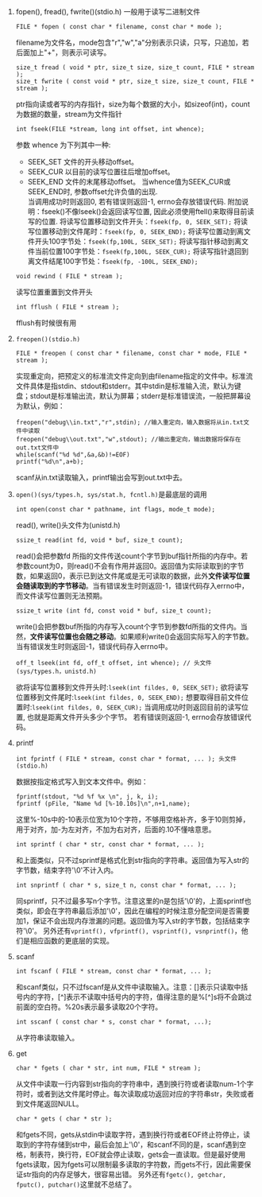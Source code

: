 1. fopen(), fread(), fwrite()(stdio.h) 一般用于读写二进制文件
	```
	FILE * fopen ( const char * filename, const char * mode );
	```
	filename为文件名，mode包含"r","w","a"分别表示只读，只写，只追加，若后面加上"+"，则表示可读写。
	```
	size_t fread ( void * ptr, size_t size, size_t count, FILE * stream );
	size_t fwrite ( const void * ptr, size_t size, size_t count, FILE * stream );
	```
	ptr指向读或者写的内存指针，size为每个数据的大小，如sizeof(int)，count为数据的数量，stream为文件指针
	```
	int fseek(FILE *stream, long int offset, int whence);
	```
	参数 whence 为下列其中一种:
    + SEEK_SET 文件的开头移动offset。
    + SEEK_CUR 以目前的读写位置往后增加offset。
    + SEEK_END 文件的末尾移动offset。 当whence值为SEEK_CUR或SEEK_END时, 参数offset允许负值的出现.  
	当调用成功时则返回0, 若有错误则返回-1, errno会存放错误代码.
	附加说明：fseek()不像lseek()会返回读写位置, 因此必须使用ftell()来取得目前读写的位置.
	将读写位置移动到文件开头：`fseek(fp, 0, SEEK_SET);`
	将读写位置移动到文件尾时：`fseek(fp, 0, SEEK_END);`
	将读写位置动到离文件开头100字节处：`fseek(fp,100L, SEEK_SET);`
	将读写指针移动到离文件当前位置100字节处：`fseek(fp,100L, SEEK_CUR);`
	将读写指针退回到离文件结尾100字节处：`fseek(fp, -100L, SEEK_END);`
	```
	void rewind ( FILE * stream );
	```
	读写位置重置到文件开头
	```
	int fflush ( FILE * stream );
	```
	fflush有时候很有用
	
2. `freopen()(stdio.h)`
	```
	FILE * freopen ( const char * filename, const char * mode, FILE * stream );
	```
	实现重定向，把预定义的标准流文件定向到由filename指定的文件中。标准流文件具体是指stdin、stdout和stderr。其中stdin是标准输入流，默认为键盘；stdout是标准输出流，默认为屏幕；stderr是标准错误流，一般把屏幕设为默认，例如：
	```
	freopen("debug\\in.txt","r",stdin); //输入重定向，输入数据将从in.txt文件中读取 
	freopen("debug\\out.txt","w",stdout); //输出重定向，输出数据将保存在out.txt文件中
	while(scanf("%d %d",&a,&b)!=EOF) 
	printf("%d\n",a+b);
	```
	scanf从in.txt读取输入，printf输出会写到out.txt中去。
3. `open()(sys/types.h, sys/stat.h, fcntl.h)`是最底层的调用
	```int open(const char * pathname, int flags);
	int open(const char * pathname, int flags, mode_t mode);
	```
	read(), write()头文件为(unistd.h)
	```
	ssize_t read(int fd, void * buf, size_t count);
	```
	read()会把参数fd 所指的文件传送count个字节到buf指针所指的内存中。若参数count为0，则read()不会有作用并返回0。返回值为实际读取到的字节数，如果返回0，表示已到达文件尾或是无可读取的数据，此外**文件读写位置会随读取到的字节移动**。当有错误发生时则返回-1，错误代码存入errno中，而文件读写位置则无法预期。
	```
	ssize_t write (int fd, const void * buf, size_t count);
	```
	write()会把参数buf所指的内存写入count个字节到参数fd所指的文件内。当然，**文件读写位置也会随之移动**。如果顺利write()会返回实际写入的字节数。当有错误发生时则返回-1，错误代码存入errno中。
	```
	off_t lseek(int fd, off_t offset, int whence); // 头文件(sys/types.h，unistd.h)
	```
	欲将读写位置移到文件开头时:`lseek(int fildes, 0, SEEK_SET);`
	欲将读写位置移到文件尾时:`lseek(int fildes, 0, SEEK_END);`
	想要取得目前文件位置时:`lseek(int fildes, 0, SEEK_CUR);`
	当调用成功时则返回目前的读写位置, 也就是距离文件开头多少个字节。 若有错误则返回-1, errno会存放错误代码。
	
4. printf
	```
	int fprintf ( FILE * stream, const char * format, ... ); 头文件(stdio.h)
	```
	数据按指定格式写入到文本文件中。例如：
	```
	fprintf(stdout, "%d %f %x \n", j, k, i);
	fprintf (pFile, "Name %d [%-10.10s]\n",n+1,name);
	```
	这里%-10s中的-10表示位宽为10个字符，不够用空格补齐，多于10则剪掉，用于对齐，加-为左对齐，不加为右对齐，后面的.10不懂啥意思。
	```
	int sprintf ( char * str, const char * format, ... );
	```
	和上面类似，只不过sprintf是格式化到str指向的字符串。返回值为写入str的字节数，结束字符'\0'不计入内。
	```
	int snprintf ( char * s, size_t n, const char * format, ... );
	```
	同sprintf，只不过最多写n个字节。注意这里的n是包括'\0'的，上面sprintf也类似，即会在字符串最后添加'\0'，因此在编程的时候注意分配空间是否需要加1，保证不会出现内存泄漏的问题。返回值为写入str的字节数，包括结束字符'\0'。
	另外还有`vprintf(), vfprintf(), vsprintf(), vsnprintf()`，他们是相应函数的更底层的实现。
5. scanf
	```
	int fscanf ( FILE * stream, const char * format, ... );
	```
	和scanf类似，只不过fscanf是从文件中读取输入。注意：[]表示只读取中括号内的字符，[^]表示不读取中括号内的字符，值得注意的是%[^]s将不会跳过前面的空白符。%20s表示最多读取20个字符。
	```
	int sscanf ( const char * s, const char * format, ...);
	```
	从字符串读取输入。
6. get
	```
	char * fgets ( char * str, int num, FILE * stream );
	```
	从文件中读取一行内容到str指向的字符串中，遇到换行符或者读取num-1个字符时，或者到达文件尾时停止。每次读取成功返回对应的字符串str，失败或者到文件尾返回NULL。
	```
	char * gets ( char * str );
	```
	和fgets不同，gets从stdin中读取字符，遇到换行符或者EOF终止符停止，读取到的字符存储到str中，最后会加上'\0'，和scanf不同的是，scanf遇到空格，制表符，换行符，EOF就会停止读取，gets会一直读取。但是最好使用fgets读取，因为fgets可以限制最多读取的字符数，而gets不行，因此需要保证str指向的内存足够大，很容易出错。
	另外还有`fgetc(), getchar, fputc(), putchar()`这里就不总结了。